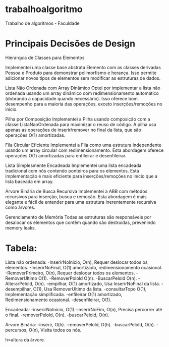 # trabalhoalgoritmo
Trabalho de algoritmos - Faculdade

# Principais Decisões de Design
Hierarquia de Classes para Elementos

Implementei uma classe base abstrata Elemento com as classes derivadas Pessoa e Produto para demonstrar polimorfismo e herança. Isso permite adicionar novos tipos de elementos sem modificar as estruturas de dados.

Lista Não Ordenada com Array Dinâmico
Optei por implementar a lista não ordenada usando um array dinâmico com redimensionamento automático (dobrando a capacidade quando necessário). Isso oferece bom desempenho para a maioria das operações, exceto inserções/remoções no início.

Pilha por Composição
Implementei a Pilha usando composição com a classe ListaNaoOrdenada para maximizar o reuso de código. A pilha usa apenas as operações de inserir/remover no final da lista, que são operações O(1) amortizadas.

Fila Circular Eficiente
Implementei a Fila como uma estrutura independente usando um array circular com redimensionamento. Esta abordagem oferece operações O(1) amortizadas para enfileirar e desenfileirar.

Lista Simplesmente Encadeada
Implementei uma lista encadeada tradicional com nós contendo ponteiros para os elementos. Esta implementação é mais eficiente para inserções/remoções no início que a lista baseada em array.

Árvore Binária de Busca Recursiva
Implementei a ABB com métodos recursivos para inserção, busca e remoção. Esta abordagem é mais elegante e fácil de entender para uma estrutura inerentemente recursiva como árvores.

Gerenciamento de Memória
Todas as estruturas são responsáveis por desalocar os elementos que contêm quando são destruídas, prevenindo memory leaks.


# Tabela:
Lista não ordenada: 
-InserirNoInicio, O(n), Requer deslocar todos os elementos.
-InserirNoFinal, O(1) amortizado, redimensionamento ocasional.
-RemoverPrimeiro, O(n), Requer deslocar todos os elementos.
-RemoverUltimo O(1).
-RemoverPolold O(n).
-BuscarPelold O(n).
-AlterarPelold, O(n).
-empilhar, O(1) amortizado, Usa InserirNoFinal da lista.
-desempilhar, O(1), Usa RemoverUltimo da lista.
-consultarTopo O(1), Implementação simplificada.
-enfileirar O(1) amortizado, Redimensionamento ocasional.
-desenfileirar, O(1).

Encadeada:
-inserirNoInicio, O(1)
-inserirNoFim, O(n), Precisa percorrer até o final.
-removerPelold, O(n).
-buscarPelold, O(n).

Árvore Binária:
-inserir, O(h).
-removerPelold, O(h).
-buscarPelold, O(h).
-percursos, O(n), Visita todos os nós.

h=altura da árvore.
